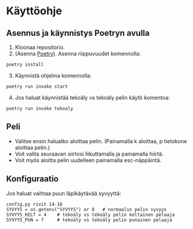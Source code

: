 # Käyttöohje

## Asennus ja käynnistys Poetryn avulla
1. Kloonaa repositorio.
2. (Asenna [Poetry](https://python-poetry.org/docs/)). Asenna riippuvuudet komennolla:
```
poetry install
```
3. Käynnistä ohjelma komennolla:
```
poetry run invoke start
```
4. Jos haluat käynnistää tekoäly vs tekoäly pelin käytö komentoa:
```
poetry run invoke tekoaly
```

## Peli
- Valitse ensin haluatko aloittaa pelin. (Painamalla k aloittaa, p tietokone aloittaa pelin.)
- Voit valita seuraavan siirtosi liikuttamalla ja painamalla hiirtä.
- Voit myös aloitta pelin uudelleen painamalla esc-näppäintä.

## Konfiguraatio
Jos haluat vaihtaa puun läpikäytävää syvyyttä:
```
config.py rivit 14-16
SYVYYS = os.getenv("SYVYYS") or 8   # normaalin pelin syvyys
SYVYYS_KELT = 4    # tekoäly vs tekoäly pelin keltainen pelaaja
SYVYYS_PUN = 7     # tekoäly vs tekoäly pelin punainen pelaaja
```
